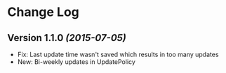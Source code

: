 Change Log
==========

Version 1.1.0 *(2015-07-05)*
----------------------------

 * Fix: Last update time wasn't saved which results in too many updates
 * New: Bi-weekly updates in UpdatePolicy
